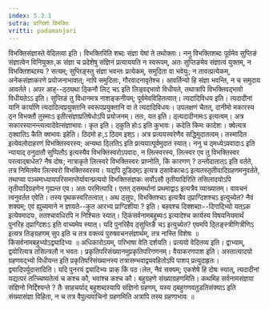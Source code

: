 ```yaml
---
index: 5.3.1
sutra: प्राग्दिशो विभक्तिः
vritti: padamanjari
---
```


 विभक्तिसंज्ञास्ते वेदितव्या इति। विभक्तिरिति शब्दः संज्ञा येषां ते तथोक्ताः। ननु विभक्तिशब्दः पूर्वमेव सुप्तिङं संज्ञात्वेन विनियुक्तः,क संज्ञा च प्रदेशेषु संज्ञिनं प्रत्याययति न स्वरूपम्, अतः सुप्तिङमेव संज्ञात्वं युक्तम्, न विभक्तिशब्दस्य ? सत्यम्; सुप्तिङ्स्तु संज्ञा भवन्तः प्रत्येकम्, समुदिता वा भवेयुः; न तावत्प्रत्येकम्, अनेकसंज्ञाकरणे प्रयोजनाभावात्; नापि समुदिताः, गौरवादनावृतेश्च। आवर्तिन्यो हि संज्ञा भवन्ति, न च समुदाय आवर्तते। अपर आह्--ठ्ठ्यथा ठ्किनौ लिट् चऽ इति लिड्वद्भावो विधीयते, तथात्रापि विभक्तिवद्भावो विधीयतेऽऽ इति। सुप्तिङं तु विधानमत्र नाशङ्कनीयम्; पूर्वमेवविहितत्वात्। त्यदादिविधय इति। त्यदादीनां यानि कार्याणि त्यदादित्वप्रयुक्तानि स्वरूपप्रयुक्तानि वा ते त्यदादिविधयः। उपलक्षणं चैतत्, दानीमो मकारस्य ठ्न विभक्तौ तुस्माःऽ इतीत्संज्ञाप्रतिषेधोऽपि प्रयोजनम्। ततः, यत इति। ठ्त्यदादीनामःऽ इत्यत्वम्। अत्र सकारस्यानन्त्यत्वादेवेत्संज्ञाभावः। कृत इति। ठ्कुति होःऽ इति कुभावः। कदेति किमः कादेशः। क्वेत्यत्र ठ्क्वातिऽ कैति क्वभावः इहेति। ठिदमो हः,ऽ ठिदम इश्ऽ। अत्र प्रत्ययस्वरेणैव सद्धिमुदातत्वम्। तस्मादित इत्येवलोदाहरणं विभक्तिस्वरस्य; अन्यथा ठ्लितिऽ इति प्रत्ययात्पूर्वमुदातं स्यात्। ननु च ठ्मध्येऽपवादाःऽ इति न्यायाद् ठनुदातौ सुप्पितौऽ इत्यस्यैव विभक्तिस्वरोऽपवादः, न लित्स्वरस्य, लित्स्वर एव तु विभक्तिस्वर परत्वाद्बाधेत? नैष दोषः; नात्राकृते लित्स्वरे विभक्तिस्वरः प्राप्नोति, किं कारणण् ? ठन्तोदातात्ऽ इति वर्तते, तत्र निमितमेव लित्स्वरो विभक्तिस्वरस्य। यद्यपि ठूडिदम्ऽ इत्यत्र ठ्सावेकाचःऽ इत्यतस्तृतीयादिग्रहणमनुवर्तते, तथाप्या पञ्चमाध्यायपरिसमाप्तेर्यावान्प्रत्ययो विभक्तिसंज्ञकः सर्वोऽसौ तृतीयादिरिति तसिलादयोऽपि तृतीयादिग्रहणेन गृह्यन्त एव। अतः परमित्यादि। एतत् ठ्समर्थानां प्रथमाद्वाऽ इत्यत्रैव व्याख्यातम्। वावचनं त्वनुवर्तत एवेति। तस्य पृथकस्वरितत्वात्। अथ ठ्सुपः, विभक्तिश्चऽ इत्यत्रैव ठ्प्राग्दिशश्चऽ इत्युच्येत? नैवं शक्यम्; एवं ह्युच्यमाने न ज्ञायते--कुत आरभ्य प्राग्दिशीया ? इति। बहवश्च दिक्शब्दाः--दिगादिभ्यो यत्ऽक इत्येवमादयः, ततश्चावधिरपि न निश्चितः स्यात्। ठ्किंसर्वनामबहुब्यःऽ इत्यादेश्च कार्यस्य विषयनियमार्थं पुनरिह ठ्प्राग्दिशःऽ इति वाच्यमेव स्यात्। यदि पुनरिहैव ठ्सुप्तिङै चऽ इत्युच्येत? एवमपि ठ्तिङ्स्त्रीणित्रीणिऽ इत्यत्र तिङ्ग्रहणम् सुप इति च तत्र वक्त्व्यं पुरुषवचनसंज्ञार्थम्, तत्र नास्ति विशेषः ॥  किंसर्वनामबहुभ्योऽद्व्यादिभ्यः ॥ अधिकारोऽयम्, परिभाषा वेति दर्शयति। प्रत्ययो वेदितव्य इति। द्वाभ्याम्, द्वयोरित्यत्र तसिल्त्रलौ न भवतः। प्रकृतिपरिसंख्यानमुप्रकृतिपरिगणनम्। वैयाकरणपाश इति। अस्तात्यादयो ग्रहणवद्भ्यो विधीयन्त इति प्रकृतिपरिसंख्यानस्य तत्रासम्भवाद्व्यवहितोऽपि पाशप् प्रत्युदाहृतः। द्व्यादिपर्युदासादिति। यदि पुनरयं द्व्यादिभ्यः प्राक् किं पठ।लेत, नैवं सक्यम्; एकशेषे हि दोषः स्यात्, त्यदादीनां यद्यत्परं तत्च्चिष्यतेत्वं च कश्च कौ, भवांश्च कश्च कौ। बहुग्रहणे संख्याग्रहणमिति। कथमिह सर्वनामसंज्ञया संज्ञिनो निर्द्दिश्यन्ते ? तैः साहचर्याद् बहुशब्दस्यापि संज्ञिनो ग्रहणम्, यस्य ठ्बहुगणवतुडतिसंक्याऽ इति संख्यासंज्ञा विहिता, न च तत्र वैपुल्यवाचिनो ग्रहणमिति अत्रापि तस्य ग्रहणाभावः ॥